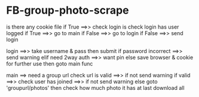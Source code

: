 # FB-group-photo-scrape

is there any cookie file
if True ==>> check login
            is check login has user logged
            if True ==>> go to main
            if False ==>> go to login
if False ==>> send login

login ==>> take username & pass then submit
        if password incorrect ==>> send warning
        elif need 2way auth ==>> want pin
        else save browser & cookie for further use
            then goto main func

main ==> need a group url
check url is valid ==>> if not send warning
if valid ==>> check user has joined ==>> if not send warning
else goto 'groupurl/photos'
    then check how much photo it has
    at last download all

